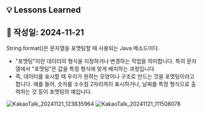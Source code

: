 ## 💡 Lessons Learned

## 📅 작성일: 2024-11-21

String.format()은 문자열을 포맷팅할 때 사용되는 Java 메소드이다.
- "포맷팅"이란 데이터의 형식을 지정하거나 변경하는 작업을 의미합니다. 특히 문자열에서 "포맷팅"은 값을 특정 형식에 맞게 배치하는 과정입니다.
- 즉, 데이터를 표시할 때 우리가 원하는 모양이나 구조로 만드는 것을 포맷팅이라고 합니다. 예를 들어, 숫자를 소수점 2자리까지 표시하거나, 날짜를 특정 형식으로 출력하는 것 등이 포맷팅의 예입니다.

![KakaoTalk_20241121_123835964](https://github.com/user-attachments/assets/935987e3-333b-4a9c-9606-ed1939811f8b)
![KakaoTalk_20241121_111508078](https://github.com/user-attachments/assets/aa377825-5239-43a8-8fc5-c673fd2b9304)
